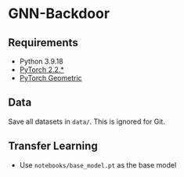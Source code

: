 # GNN-Backdoor

## Requirements
- Python 3.9.18
- [PyTorch 2.2.*](https://pytorch.org/get-started/locally/)
- [PyTorch Geometric](https://pytorch-geometric.readthedocs.io/en/stable/install/installation.html)

## Data
Save all datasets in `data/`. This is ignored for Git.

## Transfer Learning
- Use `notebooks/base_model.pt` as the base model